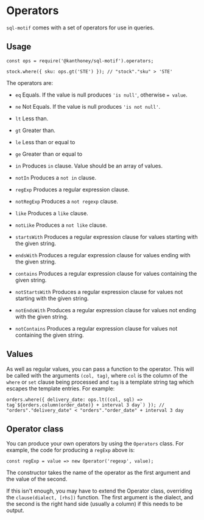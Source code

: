# Operators

`sql-motif` comes with a set of operators for use in queries.

## Usage

```
const ops = require('@kanthoney/sql-motif').operators;

stock.where({ sku: ops.gt('STE') }); // "stock"."sku" > 'STE'
```

The operators are:

* `eq` Equals. If the value is null produces `'is null'`, otherwise `= value`.

* `ne` Not Equals. If the value is null produces `'is not null'`.

* `lt` Less than.

* `gt` Greater than.

* `le` Less than or equal to

* `ge` Greater than or equal to

* `in` Produces `in` clause. Value should be an array of values.

* `notIn` Produces a `not in` clause.

* `regExp` Produces a regular expression clause.

* `notRegExp` Produces a `not regexp` clause.

* `like` Produces a `like` clause.

* `notLike` Produces a `not like` clause.

* `startsWith` Produces a regular expression clause for values starting with the given string.

* `endsWith` Produces a regular expression clause for values ending with the given string.

* `contains` Produces a regular expression clause for values containing the given string.

* `notStartsWith` Produces a regular expression clause for values not starting with the given string.

* `notEndsWith` Produces a regular expression clause for values not ending with the given string.

* `notContains` Produces a regular expression clause for values not containing the given string.

## Values

As well as regular values, you can pass a function to the operator. This will be called with the arguments `(col, tag)`, where `col` is the column of the `where` or `set`
clause being processed and `tag` is a template string tag which escapes the template entries. For example:

```
orders.where({ delivery_date: ops.lt((col, sql) => tag`${orders.column(order_date)} + interval 3 day`) }); // "orders"."delivery_date" < "orders"."order_date" + interval 3 day
```

## Operator class

You can produce your own operators by using the `Operators` class. For example, the code for producing a `regExp` above is:

```
const regExp = value => new Operator('regexp', value);
```

The constructor takes the name of the operator as the first argument and the value of the second.

If this isn't enough, you may have to extend the Operator class, overriding the `clause(dialect, [rhs])` function. The first argument is the dialect, and the second is the right hand side (usually a column) if this needs to be output.
